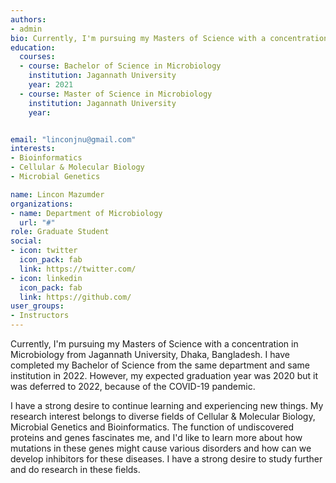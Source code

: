 ```yaml
---
authors:
- admin
bio: Currently, I'm pursuing my Masters of Science with a concentration in Microbiology from Jagannath University, Dhaka, Bangladesh. I have completed my Bachelor of Science from the same department and same institution in 2022. However, my expected graduation year was 2020 but it was deferred to 2022, because of the COVID-19 pandemic.I have a strong desire to continue learning and experiencing new things. My research interest belongs to diverse fields of Cellular & Molecular Biology, Microbial Genetics and Bioinformatics. The function of undiscovered proteins and genes fascinates me, and I'd like to learn more about how mutations in these genes might cause various disorders and how can we develop inhibitors for these diseases. I have a strong desire to study further and do research in these fields. 
education:
  courses:
  - course: Bachelor of Science in Microbiology
    institution: Jagannath University
    year: 2021
  - course: Master of Science in Microbiology
    institution: Jagannath University
    year: 


email: "linconjnu@gmail.com"
interests:
- Bioinformatics
- Cellular & Molecular Biology
- Microbial Genetics

name: Lincon Mazumder
organizations:
- name: Department of Microbiology
  url: "#"
role: Graduate Student
social:
- icon: twitter
  icon_pack: fab
  link: https://twitter.com/
- icon: linkedin
  icon_pack: fab
  link: https://github.com/
user_groups:
- Instructors
---
```


Currently, I'm pursuing my Masters of Science with a concentration in Microbiology from Jagannath University, Dhaka, Bangladesh. I have completed my Bachelor of Science from the same department and same institution in 2022. However, my expected graduation year was 2020 but it was deferred to 2022, because of the COVID-19 pandemic.

I have a strong desire to continue learning and experiencing new things. My research interest belongs to diverse fields of Cellular & Molecular Biology, Microbial Genetics and Bioinformatics. The function of undiscovered proteins and genes fascinates me, and I'd like to learn more about how mutations in these genes might cause various disorders and how can we develop inhibitors for these diseases. I have a strong desire to study further and do research in these fields. 